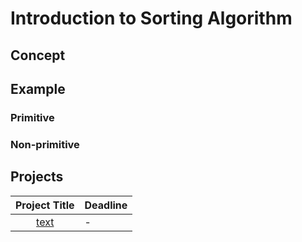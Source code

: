 # Introduction to Sorting Algorithm


## Concept


## Example 

### Primitive 

### Non-primitive

## Projects

|Project Title | Deadline |
|:-----------:|:-------------|
|[text](-) | - | 


